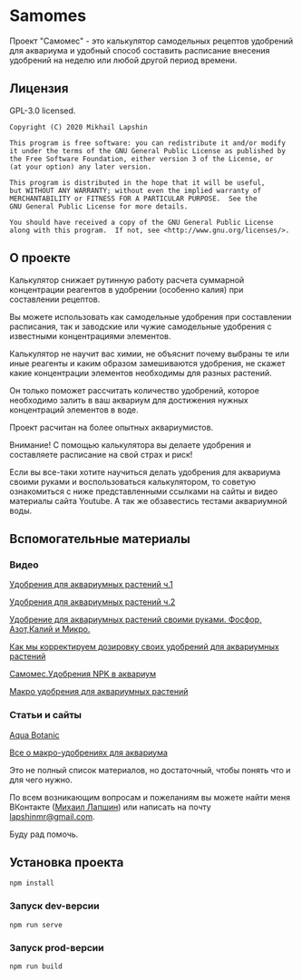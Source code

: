 # Samomes

Проект "Самомес" - это калькулятор самодельных рецептов удобрений для аквариума и
удобный способ составить расписание внесения удобрений на неделю или любой
другой период времени.

## Лицензия

GPL-3.0 licensed.

    Copyright (C) 2020 Mikhail Lapshin

    This program is free software: you can redistribute it and/or modify
    it under the terms of the GNU General Public License as published by
    the Free Software Foundation, either version 3 of the License, or
    (at your option) any later version.

    This program is distributed in the hope that it will be useful,
    but WITHOUT ANY WARRANTY; without even the implied warranty of
    MERCHANTABILITY or FITNESS FOR A PARTICULAR PURPOSE.  See the
    GNU General Public License for more details.

    You should have received a copy of the GNU General Public License
    along with this program.  If not, see <http://www.gnu.org/licenses/>.

## О проекте

Калькулятор снижает рутинную работу расчета
суммарной концентрации реагентов в удобрении (особенно калия) при
составлении рецептов.

Вы можете использовать как
самодельные удобрения при составлении расписания, так и заводские или
чужие самодельные удобрения с известными концентрациями элементов.

Калькулятор не научит вас химии, не объяснит почему выбраны те или
иные реагенты и каким образом замешиваются удобрения, не скажет
какие концентрации элементов необходимы для разных растений.

Он только поможет раcсчитать количество удобрений, которое необходимо залить в
ваш аквариум для достижения нужных концентраций элементов в воде.

Проект расчитан на более опытных аквариумистов.

Внимание! С помощью калькулятора вы делаете удобрения и составляете
расписание на свой страх и риск!

Если вы все-таки хотите научиться делать удобрения для аквариума своими
руками и воспользоваться калькулятором, то советую ознакомиться с ниже
представленными ссылками на сайты и видео материалы сайта Youtube. А так же
обзавестись тестами аквариумной воды.


## Вспомогательные материалы

### Видео

[Удобрения для аквариумных растений ч.1](https://www.youtube.com/watch?v=CljFli5z9DM)

[Удобрения для аквариумных растений ч.2](https://www.youtube.com/watch?v=E2kDFEIJ1zM&t=199s)

[Удобрение для аквариумных растений своими руками. Фосфор, Азот,Калий и Микро.](https://www.youtube.com/watch?v=Vyq-R0tv384)

[Как мы корректируем дозировку своих удобрений для аквариумных растений](https://www.youtube.com/watch?v=wslFKci51uo)

[Самомес.Удобрения NPK в аквариум](https://www.youtube.com/watch?v=UlbCnqntrww&t=143s)

[Макро удобрения для аквариумных растений](https://www.youtube.com/watch?v=YToPYOHs37U)

### Статьи и сайты

[Aqua Botanic](http://www.aqua-botanic.ru)

[Все о макро-удобрениях для аквариума](https://fanfishka.ru/akvariumnye-stati/akvaskeyp/2033-vse-o-makro-udobreniyah-dlya-akvariuma.html)

Это не полный список материалов, но достаточный, чтобы понять что и для чего нужно.

По всем возникающим вопросам и пожеланиям вы можете найти меня ВКонтакте
([Михаил Лапшин](https://vk.com/lapshinmr</a>)) или написать на почту lapshinmr@gmail.com.

Буду рад помочь.

## Установка проекта
```
npm install
```

### Запуск dev-версии
```
npm run serve
```

### Запуск prod-версии
```
npm run build
```
